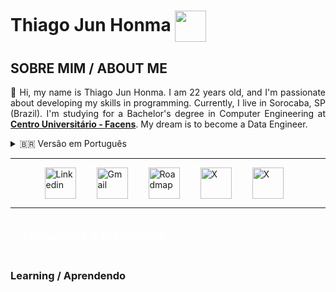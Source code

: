 <style>
  .gif-container {
    background-image: url('https://media0.giphy.com/media/v1.Y2lkPTc5MGI3NjExeDBudTYwNGp1dHFobG5ncXFmd3B4N3c3YXFja3hpcWJ4d291ZTYzZyZlcD12MV9pbnRlcm5hbF9naWZfYnlfaWQmY3Q9Zw/KX5nwoDX97AtPvKBF6/giphy.gif');
    background-size: cover;
    background-position: center;
    padding: 20px;
    color: white;
    font-size: 18px;
    font-weight: bold;
    display: inline-block;
  }
</style>


# Thiago Jun Honma <img src="https://media1.giphy.com/media/v1.Y2lkPTc5MGI3NjExaGJraHVvMGM1bzh4am03NHFocXpkNjd2dThrMTF0NXk4eHpxaTJ0NSZlcD12MV9pbnRlcm5hbF9naWZfYnlfaWQmY3Q9Zw/78XCFBGOlS6keY1Bil/giphy.gif" width="50" height="50" style="vertical-align: middle;"/>

## SOBRE MIM / ABOUT ME
<p style="text-align: justify">
👋 Hi, my name is Thiago Jun Honma. I am 22 years old, and I'm passionate about developing my skills in programming. Currently, I live in Sorocaba, SP (Brazil). I'm studying for a Bachelor's degree in Computer Engineering at <a href="https://facens.br/" target="_blank" style="font-weight: bold">Centro Universitário - Facens</a>. My dream is to become a Data Engineer.
</p>

<details>
  <summary>🇧🇷 Versão em Português</summary>
  <p style="text-align: justify">
  👋 Olá, meu nome é Thiago Jun Honma, tenho 22 anos e sou apaixonado por desenvolver minhas habilidades em programação. Atualmente, moro em Sorocaba - SP. Estou cursando Bacharelado em Engenharia da Computação no <a href="https://facens.br/" target="_blank" style="font-weight: bold">Centro Universitário - Facens</a>. Meu sonho é me tornar um Engenheiro de Dados.
  </p>
</details>

<hr>

<p style=" display: flex; justify-content: center; align-items: center; gap: 20px;">
<a href="https://www.linkedin.com/in/thiago-h-745106229/" target="_blank">
<img 
    align="left" 
    alt="Linkedin"
    title="Linkedin" 
    width="50px" 
    style="padding-right: 10px;" 
    src="https://cdn.jsdelivr.net/gh/devicons/devicon@latest/icons/linkedin/linkedin-original.svg" 
/>
</a>
<a href="mailto:thiagojunhonma@gmail.com" target="_blank">
<img 
    align="left" 
    alt="Gmail" 
    title="Gmail"
    width="50px" 
    style="padding-right: 10px;" 
    src="https://upload.wikimedia.org/wikipedia/commons/thumb/7/7e/Gmail_icon_%282020%29.svg/768px-Gmail_icon_%282020%29.svg.png?20221017173631" 
/>
</a>
<a href="https://roadmap.sh/u/junhit" target="_blank">
<img 
    align="left" 
    alt="Roadmap" 
    title="Roadmap"
    width="50px" 
    style="padding-right: 10px" 
    src="https://miro.medium.com/v2/resize:fit:560/0*_xnljgRHKGo036r7" 
/>
</a>
<a href="https://x.com/HommaJun" target="_blank">
<img 
    align="left" 
    alt="X"
    title="X" 
    width="50px" 
    style="padding-right: 10px;" 
    src="https://img.freepik.com/vetores-gratis/novo-design-de-icone-x-do-logotipo-do-twitter-em-2023_1017-45418.jpg" 
/>
</a>
<a href="https://stackoverflow.com/users/25957909/junhit?tab=profile" target="_blank">
<img 
    align="left" 
    alt="X"
    title="X" 
    width="50px" 
    style="padding-right: 10px;" 
    src="https://upload.wikimedia.org/wikipedia/commons/thumb/e/ef/Stack_Overflow_icon.svg/2048px-Stack_Overflow_icon.svg.png" 
/>
</a>
</p>

<hr>


<div class="gif-container">
  Linguagens e Tecnologias
</div>

### Learning / Aprendendo